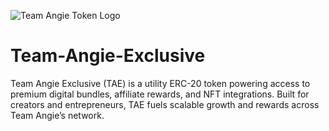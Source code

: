 ![Team Angie Token Logo](assets/team-angie-logo.png)

# Team-Angie-Exclusive
Team Angie Exclusive (TAE) is a utility ERC-20 token powering access to premium digital bundles, affiliate rewards, and NFT integrations. Built for creators and entrepreneurs, TAE fuels scalable growth and rewards across Team Angie’s network.
